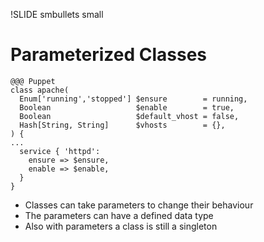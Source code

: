 !SLIDE smbullets small
# Parameterized Classes

    @@@ Puppet
    class apache(
      Enum['running','stopped'] $ensure        = running,
      Boolean                   $enable        = true,
      Boolean                   $default_vhost = false,
      Hash[String, String]      $vhosts        = {},
    ) {
    ...
      service { 'httpd':
        ensure => $ensure,
        enable => $enable,
      }
    }

* Classes can take parameters to change their behaviour
* The parameters can have a defined data type
* Also with parameters a class is still a singleton

